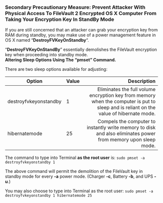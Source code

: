 ### Secondary Precautionary Measure: Prevent Attacker With Physical Access To FileVault 2 Encrypted OS X Computer From Taking Your Encryption Key In StandBy Mode

If you are still concerned that an attacker can grab your encryption key from RAM during standby, you may make use of a power management feature in OS X named “**DestroyFVKeyOnStandby**“.

“**DestroyFVKeyOnStandBy**” essentially demolishes the FileVault encryption key when proceeding into standby mode.  
**Altering Sleep Options Using The “pmset” Command.**

There are two sleep options available for adjusting:

| Option | Value | Description |
| --- | --- | ---: |
| destroyfvkeyonstandby | 1 | Eliminates the full volume encryption key from memory when the computer is put to sleep and is reliant on the value of hibernate mode. |
| hibernatemode | 25 | Compels the computer to instantly write memory to disk and also eliminates power from memory upon sleep mode. |

The command to type into Terminal **as the root user** is: `sudo pmset -a destroyfvkeyonstandby 1`

The above command will permit the demolition of the FileVault key in standby mode for every **-a** power mode. \(Charger **-c**, Battery **-b**, and UPS **-u**.\)

You may also choose to type into Terminal as the root user: `sudo pmset -a destroyfvkeyonstandby 1 hibernatemode 25`

